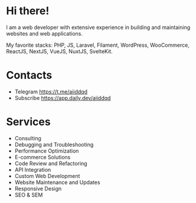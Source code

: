 # Hi there!
I am a web developer with extensive experience in building and maintaining websites and web applications.

My favorite stacks: PHP, JS, Laravel, Filament, WordPress, WooCommerce, ReactJS, NextJS, VueJS, NuxtJS, SvelteKit.

# Contacts

- Telegram https://t.me/aiiddqd
- Subscribe https://app.daily.dev/aiiddqd


# Services
- Consulting
- Debugging and Troubleshooting
- Performance Optimization
- E-commerce Solutions
- Code Review and Refactoring
- API Integration
- Custom Web Development
- Website Maintenance and Updates
- Responsive Design
- SEO & SEM
